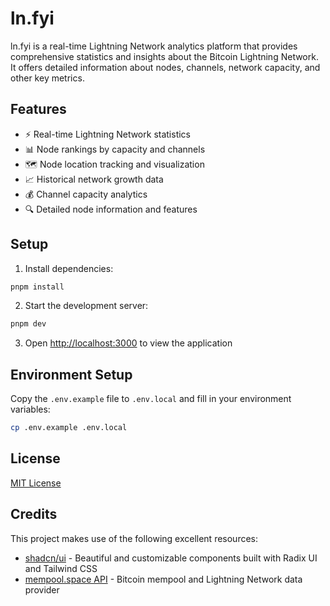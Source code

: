 # ln.fyi

ln.fyi is a real-time Lightning Network analytics platform that provides comprehensive statistics and insights about the Bitcoin Lightning Network. It offers detailed information about nodes, channels, network capacity, and other key metrics.

## Features

- ⚡️ Real-time Lightning Network statistics
- 📊 Node rankings by capacity and channels
- 🗺️ Node location tracking and visualization
- 📈 Historical network growth data
- 💰 Channel capacity analytics
- 🔍 Detailed node information and features

## Setup

1. Install dependencies:
```bash
pnpm install
```

2. Start the development server:
```bash
pnpm dev
```

3. Open [http://localhost:3000](http://localhost:3000) to view the application

## Environment Setup

Copy the `.env.example` file to `.env.local` and fill in your environment variables:

```bash
cp .env.example .env.local
```

## License

[MIT License](LICENSE)

## Credits

This project makes use of the following excellent resources:

- [shadcn/ui](https://ui.shadcn.com/) - Beautiful and customizable components built with Radix UI and Tailwind CSS
- [mempool.space API](https://mempool.space/docs/api) - Bitcoin mempool and Lightning Network data provider
